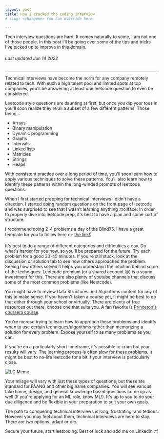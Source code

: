 ```yaml
---
layout: post
title: How I cracked the coding interview
# slug: <changeme> You can override here

---
```


Tech interview questions are hard. It comes naturally to some, I am not one of those people. In this post I'll be going over some of the tips and tricks I've picked up to improve in this domain.

###### Last updated Jun 14 2022

---

Technical interviews have become the norm for any company remotely related to tech. With such a high talent pool and limited spots at top companies, you'll be answering at least one leetcode question to even be considered.

Leetcode style questions are daunting at first, but once you dip your toes in you'll soon realize they're all a subset of a few different patterns. Those being...

- Arrays
- Binary manipulation
- Dynamic programming
- Graphs
- Intervals
- Linked lists
- Matricies
- Strings
- Heaps

With consistent practice over a long period of time, you'll soon learn how to apply various techniques to solve these patterns. You'll also learn how to identify these patterns within the long-winded prompts of leetcode questions.

When I first started prepping for technical interviews I didn't have a direction. I started doing random questions on the front page of leetcode and was surprised to see that I wasn't learning anything :trollface: In order to properly dive into leetcode prep, it's best to have a plan and some sort of structure.

I recommend doing 2-4 problems a day of the Blind75. I have a great template for you to follow here :point_right: [the link!](https://docs.google.com/spreadsheets/d/1zvKUnaP_u1BweThWhCWrfAtRJBGkruH1Dc_AzR9lJyk/edit?usp=sharing))

It's best to do a range of different categories and difficulties a day. Do what's harder for you now, so you'll be prepared for the future. Try each problem for a good 30-45 minutes. If you're still stuck, look at the discussion or solution tab to see how others approached the problem. Seeing how others solved it helps you understand the intuition behind some of the techniques. Leetcode premium (or a shared account :wink:) is a sound investment for this. There are also plenty of youtube channels that discuss some of the most common problems (like Neetcode).

You might have to review Data Structures and Algorithms content for any of this to make sense. If you haven't taken a course yet, it might be best to do that either through your school or virtually. There are plenty of free resources out there, choose one that suits you. A fan favorite is [Princeton's coursera course](https://www.coursera.org/learn/algorithms-part1).

You're moreso trying to learn how to approach these problems and identify when to use certain techniques/algorithms rather than memorizing a solution for every problem. Expose yourself to as many problems as you can. 

If you're on a particularly short timeframe, it's possible to cram but your results will vary. The learning process is often slow for these problems. It might be best to no-life leetcode for a bit if your interview is particularly close.

![LC Meme](https://preview.redd.it/29bxxm1ubzn81.png?auto=webp&s=00af81ea7b2818d72a9d6ab7b07efe6a543eb381)

Your milage will vary with just these types of questions, but these are standard for FAANG and other big name companies. You will see various take home, design, and general knowledge based questions come up as well (If you're applying for an ML role, know ML!). It's up to you to do your due diligence and be flexible in your preparation to suit your own goals.

The path to conquering technical interviews is long, frustrating, and tedious. However you may feel about them, technical interviews are here to stay. There are two options: adapt or die.

Secure your future, start leetcoding. Best of luck and add me on LinkedIn :^)
